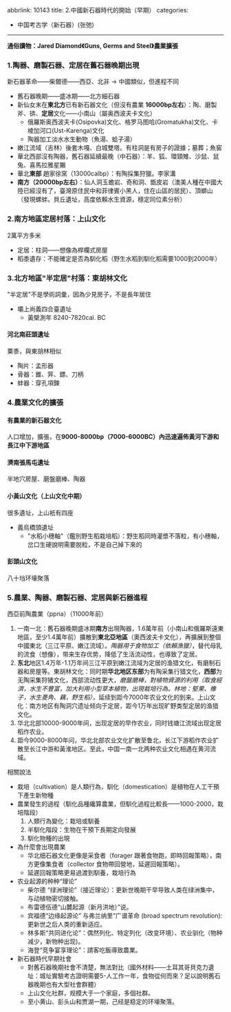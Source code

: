 abbrlink: 10143
title: 2.中國新石器時代的開始（早期）
categories:
  - 中国考古学（新石器）(张弛)
---
**通俗讀物：Jared Diamond《Guns, Germs and Steel》農業擴張**

### 1.陶器、磨製石器、定居在舊石器晚期出現

新石器革命——柴爾德——西亞、北非 -> 中國類似，但進程不同

- 舊石器晚期——盛冰期——北方細石器
- 新仙女末在**東北方**已有新石器文化（但沒有農業 **16000bp左右**）：陶、磨製斧、锛、**定居**文化——小南山（屬奥西波夫卡文化）
	- 俄羅斯奥西波夫卡(Osipovka)文化、格罗马图哈(Gromatukha)文化、卡棱加河口(Ust-Karenga)文化
	- 陶器加工淡水水生動物（魚湯、蛤子湯）
- 嫩江流域（吉林）後套木嘎、白城雙塔。有柱洞是有房子的證據；墓葬；魚窖
- 華北西部沒有陶器，舊石器延續最晚（中石器）：羊、狐、環頸雉、沙鼠、鼠兔、喜馬拉雅星獺
- 華北**東部** 趙家徐窯（13000calbp）：有陶採集狩獵。李家溝
- **南方（20000bp左右）**：仙人洞玉蟾岩、奇和洞、甑皮岩（澳美人種在中國大陸已經沒有了，臺灣原住民中和菲律賓小黑人，住在山區的居民）、頂螄山（發現螺蚌。貝丘遺址，高度依賴水生資源，穩定同位素分析）

### 2.南方地區定居村落：上山文化

2萬平方多米

- 定居：柱洞——想像為桿欄式房屋
- 稻黍遺存：不能確定是否為馴化稻（野生水稻到馴化稻需要1000到2000年）

### 3.北方地區"半定居"村落：東胡林文化

"半定居"不是學術詞彙，因為少見房子，不是長年居住

- 壩上尚義四合臺遺址
	- 黃檗測年 8240-7820cal. BC

#### 河北南莊頭遺址

粟黍，與東胡林相似

- 陶片：孟形器
- 骨器：錐、笄、鏢、刀柄
- 蚌器：穿孔項鍊

### 4.農業文化的擴張

#### 有農業的新石器文化

人口增加，擴張，在**9000-8000bp（7000-6000BC）內迅速遍佈黃河下游和長江中下游地區**

#### 濟南張馬屯遺址

半地穴房屋、磨盤磨棒、陶器

#### 小黃山文化（上山文化中期）

很多遺址，上山衹有四座

- 義烏橋頭遺址
	- "水稻小穗軸"（鑑別野生稻栽培稻）：野生稻同時灌漿不落粒，有小穗軸，岔口生硬說明需要脱粒，不是自己掉下來的

#### 彭頭山文化

八十垱环壕聚落

### 5.農業、陶器、磨製石器、定居與新石器進程

西亞前陶農業（ppna）（11000年前）

1. 一南一北：舊石器晚期盛冰期**南方**出現陶器，1.6萬年前（小南山和俄羅斯遠東地區，至少1.4萬年前）擴散到**東北亞地區**（奧西波夫卡文化），再擴展到整個中國東北（三江平原、嫩江流域）。*陶器用于食物加工（依賴漁獵）*，替代母乳的流食（想像），带来生存优势，降低了生活流动性，也導致了定居。
2. **东北**地区1.4万年-1.1万年间三江平原到嫩江流域为定居的渔猎文化，有磨制石器和房屋等。東胡林文化：同时期**华北地区东部**为有陶采集行猎文化，**西部**为无陶采集狩猪文化，西部流动性更大，*磨盤磨棒，對植物資源的利用（取食經濟，水生不豐富，加大利用小型草本植物，出現栽培行為。林地：堅果、橡子，水生菱角、藕，野生稻）*，延续到距今7000年农业文化的到来。上山文化：南方地区有陶洞穴遗址倾向于定居，距今1万年出现旷野类型定居的渔猎文化。 
3. 华北北部10000-9000年间，出现定居的早作农业，同时钱塘江流域出现定居稻作农业。
4. 距今9000-8000年问，华北北部农业文化扩散至鲁北，长江下游稻作农业扩散至长江中游和黃淮地区。至此，中国一南一北两种农业文化相遇在黄河流域。

相關說法

- 栽培（cultivation）是人類行為，馴化（domestication）是植物在人工干預下產生新物種
- 農業發生的過程（馴化品種纔算農業，但馴化過程比較長——1000-2000，栽培階段）
	1. 人類行為變化：栽培或馴養
	2. 半馴化階段：生物在干預下長期定向發展
	3. 馴化物種的出現
- 為什麼會出現農業
	- 华北细石器文化更像是采食者（forager 跟著食物跑，即時回報策略），南方更像集食者（collector 食物帶回營地，延遲回報策略）。
	- 延遲回報策略更易過渡到馴養，栽培行為
- 农业起源的种种“理论”
	- 柴尔德 “绿洲理论”（接近理论）：更新世晚期干早导致人类在绿洲集中，与动植物密切接触。
	- 布雷德伍德“山麓起源（新月洪地）”说。
	- 宾福德“边缘起源论” 与弗兰纳里“广谱革命 (broad spectrum revolution):更新世之后人类的重新适应。
	- 林多斯“共同进化论”：偶然列化、特定列化（改变环境）、农业驯化（物种减少，新物种出现)。
	- 海登“竞争宴享理论”：請客吃飯導致農業。
- 新石器時代早期社會
	- 對舊石器晚期社會不清楚，無法對比（國外材料——土耳其哥貝克力遺址：城址實驗考古證明需要5-人工作一年，食物從何而來？足以說明舊石器晚期也有大型社會群體）
	- 上山文化社群，规模大于一个家庭，多個社群。
	- 至小黄山、彭头山和贾湖一期，己经是稳定的环壕聚落。